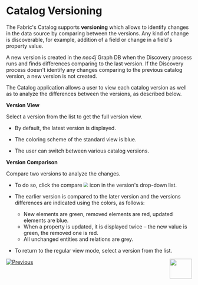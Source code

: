 <web>

# Catalog Versioning

The Fabric's Catalog supports **versioning** which allows to identify changes in the data source by comparing between the versions. Any kind of change is discoverable, for example, addition of a field or change in a field's property value.

A new version is created in the *neo4j* Graph DB when the Discovery process runs and finds differences comparing to the last version. If the Discovery process doesn't identify any changes comparing to the previous catalog version, a new version is not created.

The Catalog application allows a user to view each catalog version as well as to analyze the differences between the versions, as described below.

**Version View**

Select a version from the list to get the full version view. 

* By default, the latest version is displayed.

* The coloring scheme of the standard view is blue.

* The user can switch between various catalog versions. 

**Version Comparison**

Compare two versions to analyze the changes. 

* To do so, click the compare <img src="images/compare.png" style="zoom:75%;" /> icon in the version's drop-down list. 
* The earlier version is compared to the later version and the versions differences are indicated using the colors, as follows:
  * New elements are green, removed elements are red, updated elements are blue.
  * When a property is updated, it is displayed twice –  the new value is green, the removed one is red.
  * All unchanged entities and relations are grey.

* To return to the regular view mode, select a version from the list.





[![Previous](/articles/images/Previous.png)](05_catalog_app.md)[<img align="right" width="60" height="54" src="/articles/images/Next.png">](07_manual_overrides.md) 

</web>
